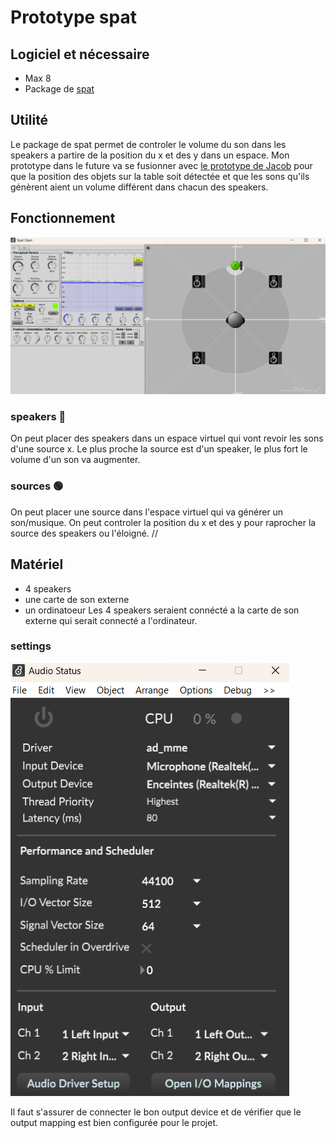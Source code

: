 # Prototype spat

## Logiciel et nécessaire
- Max 8
- Package de [spat](https://forum.ircam.fr/projects/detail/spat/)

## Utilité
 Le package de spat permet de controler le volume du son dans les speakers a partire de la position du x et des y dans un espace. Mon prototype dans le future va se fusionner avec [le prototype de Jacob](https://github.com/Les-gars-d-la-table/prototype) pour que la position des objets sur la table soit détectée et que les sons qu'ils génèrent aient un volume différent dans chacun des speakers.

 ## Fonctionnement
![image du menu de spat](images/spat_menu.png)
### speakers 📢
On peut placer des speakers dans un espace virtuel qui vont revoir les sons d'une source x. Le plus proche la source est d'un speaker, le plus fort le volume d'un son va augmenter.
### sources 🟢
On peut placer une source dans l'espace virtuel qui va générer un son/musique. On peut controler la position du x et des y pour raprocher la source des speakers ou l'éloigné.
//
## Matériel
- 4 speakers
- une carte de son externe
- un ordinatoeur
Les 4 speakers seraient connécté a la carte de son externe qui serait connecté a l'ordinateur.
### settings
![image des settings de spat](images/spat_settings.png)

Il faut s'assurer de connecter le bon output device et de vérifier que le output mapping est bien configurée pour le projet.


